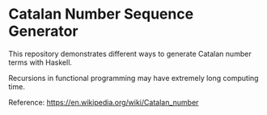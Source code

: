 # Catalan Number Sequence Generator

This repository demonstrates different ways to generate Catalan number terms with Haskell.

Recursions in functional programming may have extremely long computing time.

Reference: https://en.wikipedia.org/wiki/Catalan_number